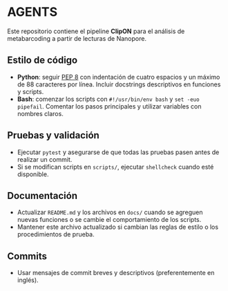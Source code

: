 # AGENTS

Este repositorio contiene el pipeline **ClipON** para el análisis de metabarcoding a partir de lecturas de Nanopore.

## Estilo de código
- **Python**: seguir [PEP 8](https://peps.python.org/pep-0008/) con indentación de cuatro espacios y un máximo de 88 caracteres por línea. Incluir docstrings descriptivos en funciones y scripts.
- **Bash**: comenzar los scripts con `#!/usr/bin/env bash` y `set -euo pipefail`. Comentar los pasos principales y utilizar variables con nombres claros.

## Pruebas y validación
- Ejecutar `pytest` y asegurarse de que todas las pruebas pasen antes de realizar un commit.
- Si se modifican scripts en `scripts/`, ejecutar `shellcheck` cuando esté disponible.

## Documentación
- Actualizar `README.md` y los archivos en `docs/` cuando se agreguen nuevas funciones o se cambie el comportamiento de los scripts.
- Mantener este archivo actualizado si cambian las reglas de estilo o los procedimientos de prueba.

## Commits
- Usar mensajes de commit breves y descriptivos (preferentemente en inglés).
